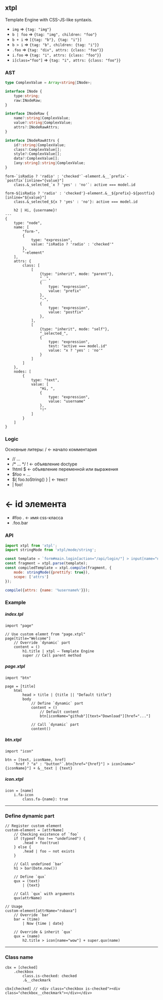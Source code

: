 xtpl
----
Template Engine with CSS-JS-like syntaxis.

- `img` => `{tag: "img"}`
- `b | foo` => `{tag: "img", children: "foo"}`
- `b + i` => `[{tag: "b"}, {tag: "i"}]`
- `b > i` => `{tag: "b", children: {tag: "i"}}`
- `.foo` => `{tag: "div", attrs: {class: "foo"}}`
- `i.foo` => `{tag: "i", attrs: {class: "foo"}}`
- `i[class="foo"]` => `{tag: "i", attrs: {class: "foo"}}`


### AST

```ts
type ComplexValue = Array<string|INode>;

interface INode {
	type:string;
	raw:INodeRaw;
}

interface INodeRaw {
	name?:string|ComplexValue;
	value?:string|ComplexValue;
	attrs?:INodeRawAttrs;
}

interface INodeRawAttrs {
	id?:string|ComplexValue;
	class?:ComplexValue[];
	style?:ComplexValue[];
	data?:ComplexValue[];
	[any:string]:string|ComplexValue;
}
```



```
form-`isRadio ? 'radio' : 'checked'`-element.&__`prefix`-`postfix`[inline="{value}"]
	class.&_selected_`x ? 'yes' : 'no'`: active === model.id

form-${isRadio ? 'radio' : 'checked'}-element.&__${prefix}-${postfix}[inline="${value}"]
	class.&_selected_${x ? 'yes' : 'no'}: active === model.id
	
	h2 | Hi, {username}! 
---
{
	type: "node",
	name: [
		"form-",
		{
			type: "expression",
			value: "isRadio ? 'radio' : 'checked'"
		},
		"-element"
	],
	attrs: {
		class: [
			[
				{type: "inherit", mode: "parent"},
				"__",
				{
					type: "expression",
					value: "prefix"
				},
				"-",
				{
					type: "expression",
					value: "postfix"
				},
			],
			[
				{type: "inherit", mode: "self"},
				"_selected_",
				{
					type: "expression",
					test: "active === model.id"
					value: "x ? 'yes' : 'no'"
				}
			]
		]
	},
	nodes: [
		{
			type: "text",
			value: [
				"Hi, ",
				{
					type: "expression",
					value: "username"
				},
				"!"
			]
		}
	]
}
```


### Logic

Основные литеры:
 / <- начало комментария
   - // ...
   - /* ... */
 ! <- объявление doctype
   - !html
 $ <- объявление переменной или выражения
   - $foo = ...
   - ${ foo.toString() }
 | <- текст
   - | foo!
 # <- id элемента
   - #foo
 . <- имя css-класса
   - .foo.bar


### API

```js
import xtpl from 'xtpl';
import stringMode from 'xtpl/mode/string';

const template = `form#main.login[action="/api/login/"] > input[name="name"][placeholder="{attrs.name}"]`;
const fragment = xtpl.parse(template);
const compiledTemplate = xtpl.compile(fragment, {
	mode: stringMode({prettify: true}),
	scope: ['attrs']
});

compile({attrs: {name: '%username%'}});
```

### Example

##### index.tpl
```xtpl
import "page"

// Use custom elemnt from "page.xtpl"
page[title="Welcome"]
	// Override `dynamic` part
	content = ()
		h1.title | xtpl — Template Engine
		super // Call parent method
```

##### page.xtpl
```xtpl
import "btn"

page = [title]
	html
		head > title | {title || "Default title"}
		body
			// Define `dynamic` part
			content = ()
				// Default content
				btn[iconName="github"][text="Download"][href="..."]

			// Call `dynamic` part
			content()
```

##### btn.xtpl
```xtpl
import "icon"

btn = [text, iconName, href]
	`href ? "a" : "button"`.btn[href="{href}"] > icon[name="{iconName}"] + &__text | {text}
```

##### icon.xtpl
```xtpl
icon = [name]
	i.fa-icon
		class.fa-{name}: true
```

---

### Define dynamic part

```
// Register custom element
custom-element = [attrName]
	// Checking existence of `foo`
	if (typeof foo !== "undefined") {
		.head > foo(true)
	} else {
		.head | foo — not exists
	}

	// Call undefined `bar`
	h1 > bar(Date.now())

	// Define `qux`
	qux = (text)
		| {text}

	// Call `qux` with arguments
	qux(attrName)

// Usage
custom-element[attrName="rubaxa"]
	// Override `bar`
	bar = (time)
		| Now {time | date}

	// Override & inherit `qux`
	qux = (name)
		h2.title > icon[name="wow"] + super.qux(name)
```

---

### Class name

```
cbx = [checked]
	.checkbox
		class.is-checked: checked
		.&__checkmark

cbx[checked] // <div class="checkbox is-checked"><div class="checkbox__checkmark"></div></div>
```